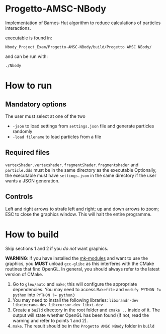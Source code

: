 # Progetto-AMSC-NBody

Implementation of Barnes-Hut algorithm to reduce calculations of particles interactions.

executable is found in:

`Nbody_Project_Exam/Progetto-AMSC-NBody/build/Progetto AMSC NBody/`

and can be run with:

`./Nbody`


# How to run
## Mandatory options
The user must select at one of the two
- `-json` to load settings from `settings.json` file and generate particles randomly
- `-load filename` to load particles from a file

## Required files
`vertexShader.vertexshader`, `fragmentShader.fragmentshader` and `particle.dds` must be in the same directory as the executable
Optionally, the executable must have `settings.json` in the same directory if the user wants a JSON generation.

## Controls
Left and right arrows to strafe left and right; up and down arrows to zoom; ESC to close the graphics window. This will halt the entire programme.

# How to build 
Skip sections 1 and 2 if you _do not_ want graphics.

**WARNING**: if you have installed the [mk-modules](https://github.com/elauksap/mk) and want to use the graphics, you **MUST** unload `gcc-glibc` as this interferes with the CMake routines that find OpenGL. In general, you should always refer to the latest version of CMake.
1. Go to `glew/auto` and `make`; this will configure the appropriate dependencies. You may need to access `Makefile` and `modify PYTHON ?= python` into `PYTHON ?= python3`
2. You may need to install the following libraries: `libxrandr-dev libxinerama-dev libxcursor-dev libxi-dev`
3. Create a `build` directory in the root folder and `cmake ..` inside of it. The output will state whether OpenGL has been found (if not, read the warning and refer to points 1 and 2).
4. `make`. The result should be in the `Progetto AMSC NBody` folder in `build`

